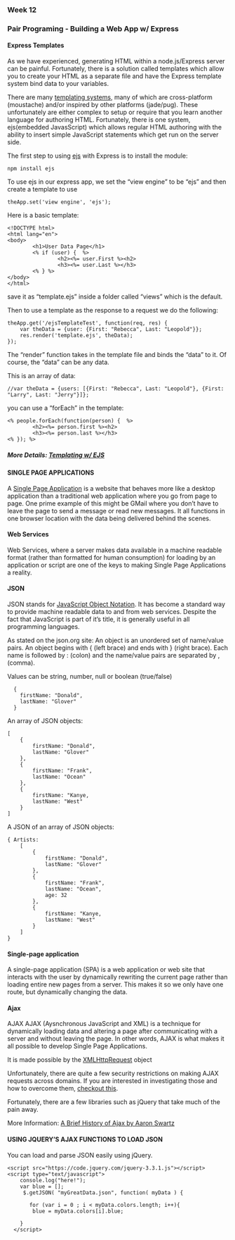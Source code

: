 ### Week 12
### Pair Programing - Building a Web App w/ Express

#### Express Templates
As we have experienced, generating HTML within a node.js/Express server can be painful. Fortunately, there is a solution called templates which allow you to create your HTML as a separate file and have the Express template system bind data to your variables.

There are many [templating systems](https://github.com/expressjs/express/wiki?_ga=1.148202167.14603651.1486561881#template-engines), many of which are cross-platform (moustache) and/or inspired by other platforms (jade/pug). These unfortunately are either complex to setup or require that you learn another language for authoring HTML. Fortunately, there is one system, ejs(embedded JavasScript) which allows regular HTML authoring with the ability to insert simple JavaScript statements which get run on the server side.

The first step to using [ejs](https://www.npmjs.com/package/ejs) with Express is to install the module:

```
npm install ejs

```
To use ejs in our express app, we set the “view engine” to be “ejs” and then create a template to use
```
theApp.set('view engine', 'ejs');

```
Here is a basic template:
```
<!DOCTYPE html>
<html lang="en">
<body>
        <h1>User Data Page</h1>
        <% if (user) {  %>
                <h2><%= user.First %><h2>
                <h3><%= user.Last %></h3>
        <% } %>
</body>
</html>
```
save it as “template.ejs” inside a folder called “views” which is the default.


Then to use a template as the response to a request we do the following:

```
theApp.get('/ejsTemplateTest', function(req, res) {
	var theData = {user: {First: "Rebecca", Last: "Leopold"}};
    res.render('template.ejs', theData);
});

```
The “render” function takes in the template file and binds the “data” to it. Of course, the “data” can be any data.

This is an array of data:
```
//var theData = {users: [{First: "Rebecca", Last: "Leopold"}, {First: "Larry", Last: "Jerry"}]};
```
you can use a “forEach” in the template:
```
<% people.forEach(function(person) {  %>
		<h2><%= person.first %><h2>
		<h3><%= person.last %></h3>
<% }); %>
```


##### More Details: [Templating w/ EJS](https://scotch.io/tutorials/use-ejs-to-template-your-node-application)

#### SINGLE PAGE APPLICATIONS
A [Single Page Application](https://en.wikipedia.org/wiki/Single-page_application) is a website that behaves more like a desktop application than a traditional web application where you go from page to page. One prime example of this might be GMail where you don’t have to leave the page to send a message or read new messages. It all functions in one browser location with the data being delivered behind the scenes.

#### Web Services
Web Services, where a server makes data available in a machine readable format (rather than formatted for human consumption) for loading by an application or script are one of the keys to making Single Page Applications a reality.

#### JSON
JSON stands for [JavaScript Object Notation](http://json.org/). It has become a standard way to provide machine readable data to and from web services. Despite the fact that JavaScript is part of it’s title, it is generally useful in all programming languages.

As stated on the json.org site: An object is an unordered set of name/value pairs. An object begins with { (left brace) and ends with } (right brace). Each name is followed by : (colon) and the name/value pairs are separated by , (comma).

Values can be string, number, null or boolean (true/false)

```
  {
    firstName: "Donald",
    lastName: "Glover"
  }

```
An array of JSON objects:
```
[
	{
		firstName: "Donald",
    	lastName: "Glover"
	},
	{
		firstName: "Frank",
    	lastName: "Ocean"
	},
	{
		firstName: "Kanye,
    	lastName: "West"
	}
]
```
A JSON of an array of JSON objects:
```
{ Artists:
	[
		{
			firstName: "Donald",
	    	lastName: "Glover"
		},
		{
			firstName: "Frank",
	    	lastName: "Ocean",
	    	age: 32
		},
		{
			firstName: "Kanye,
	    	lastName: "West"
		}
	]
}
```
#### Single-page application
A single-page application (SPA) is a web application or web site that interacts with the user by dynamically rewriting the current page rather than loading entire new pages from a server. This makes it so we only have one route, but dynamically changing the data.

#### Ajax
AJAX
AJAX (Aysnchronous JavaScript and XML) is a technique for dynamically loading data and altering a page after communicating with a server and without leaving the page. In other words, AJAX is what makes it all possible to develop Single Page Applications.

It is made possible by the [XMLHttpRequest](https://www.w3schools.com/XML/xml_http.asp) object

Unfortunately, there are quite a few security restrictions on making AJAX requests across domains. If you are interested in investigating those and how to overcome them, [checkout this](http://www.html5rocks.com/en/tutorials/cors/).

Fortunately, there are a few libraries such as jQuery that take much of the pain away.

More Information: [A Brief History of Ajax by Aaron Swartz](http://www.aaronsw.com/weblog/ajaxhistory)

#### USING JQUERY’S AJAX FUNCTIONS TO LOAD JSON
You can load and parse JSON easily using jQuery.

```
<script src="https://code.jquery.com/jquery-3.3.1.js"></script>
<script type="text/javascript">
	console.log("here!");
	var blue = [];
	 $.getJSON( "myGreatData.json", function( myData ) {

	   for (var i = 0 ; i < myData.colors.length; i++){
		blue = myData.colors[i].blue;

	}
  </script>
```
